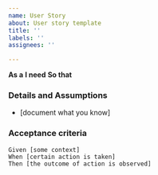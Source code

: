 ```yaml
---
name: User Story
about: User story template
title: ''
labels: ''
assignees: ''

---
```


**As a** 
**I need** 
**So that**

### Details and Assumptions
* [document what you know]

### Acceptance criteria

```gherkin
Given [some context]
When [certain action is taken]
Then [the outcome of action is observed]
```
